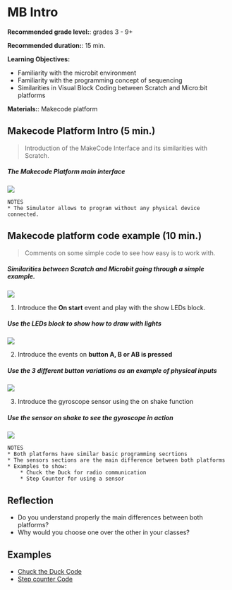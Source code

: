 
# MB Intro

**Recommended grade level:**: grades 3 - 9+

**Recommended duration:**: 15 min.

**Learning Objectives:**
* Familiarity with the microbit environment
* Familiarity with the programming concept of sequencing  
* Similarities in Visual Block Coding between Scratch and Micro:bit platforms


**Materials:**: Makecode platform

## Makecode Platform Intro  (5 min.)
> Introduction of the MakeCode Interface and its similarities with Scratch.

##### The Makecode Platform main interface
![](/assets/images/pm-mb0/mb0-1.png)

    NOTES
    * The Simulator allows to program without any physical device connected.


## Makecode platform code example (10 min.)
> Comments on some simple code to see how easy is to work with.

##### Similarities between Scratch and Microbit going through a simple example.
![](/assets/images/pm-mb0/mb0-2.png)

1. Introduce the **On start** event and play with the show LEDs block.

##### Use the LEDs block to show how to draw with lights
![](/assets/images/pm-mb0/mb0-3.png)

2. Introduce the events on **button A, B or AB is pressed**

##### Use the 3 different button variations as an example of physical inputs
![](/assets/images/pm-mb0/mb0-4.png)

3. Introduce the gyroscope sensor using the on shake function

##### Use the sensor on shake to see the gyroscope in action
![](/assets/images/pm-mb0/mb0-5.png)

    NOTES
    * Both platforms have similar basic programming secrtions
    * The sensors sections are the main difference between both platforms
    * Examples to show:
        * Chuck the Duck for radio communication
        * Step Counter for using a sensor


## Reflection
* Do you understand properly the main differences between both platforms?
* Why would you choose one over the other in your classes?

## Examples 
* [Chuck the Duck Code]()
* [Step counter Code]()

